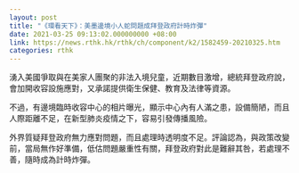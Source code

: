 ```yaml
---
layout: post
title: "《環看天下》：美墨邊境小人蛇問題成拜登政府計時炸彈"
date: 2021-03-25 09:13:02.000000000 +08:00
link: https://news.rthk.hk/rthk/ch/component/k2/1582459-20210325.htm
categories: rthk
---
```


湧入美國爭取與在美家人團聚的非法入境兒童，近期數目激增，總統拜登政府說，會加開收容設施應對，又承諾提供衛生保健、教育及法律等資源。

不過，有邊境臨時收容中心的相片曝光，顯示中心內有人滿之患，設備簡陋，而且人際距離不足，在新型肺炎疫情之下，容易引發傳播風險。

外界質疑拜登政府無力應對問題，而且處理時透明度不足。評論認為，與政策改變前，當局無作好準備，低估問題嚴重性有關，拜登政府對此是難辭其咎，若處理不善，隨時成為計時炸彈。
